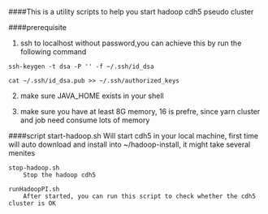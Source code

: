 ####This is a utility scripts to help you start hadoop cdh5 pseudo cluster

####prerequisite

1) ssh to localhost without password,you can achieve this by run the following command

`ssh-keygen -t dsa -P '' -f ~/.ssh/id_dsa`
 
`cat ~/.ssh/id_dsa.pub >> ~/.ssh/authorized_keys` 

2) make sure JAVA_HOME exists in your shell

3) make sure you have at least 8G memory, 16 is prefre, since yarn cluster and job need consume lots of memory

####script
	start-hadoop.sh
		Will start cdh5 in your local machine, first time will auto download and install into ~/hadoop-install, it might take several menites
	
	stop-hadoop.sh
		Stop the hadoop cdh5
		
	runHadoopPI.sh
		After started, you can run this script to check whether the cdh5 cluster is OK

